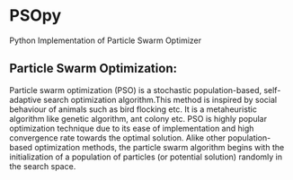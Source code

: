 # PSOpy
Python Implementation of Particle Swarm Optimizer

Particle Swarm Optimization:
---
Particle swarm optimization (PSO) is a stochastic population-based, self-adaptive search optimization algorithm.This method is 
inspired by social behaviour of animals such as bird flocking etc. It is a metaheuristic algorithm like genetic algorithm, 
ant colony etc. PSO is highly popular optimization technique due to its ease of implementation and high convergence rate towards
the optimal solution. Alike other population-based optimization methods, the particle swarm algorithm begins with the initialization
of a population of particles (or potential solution) randomly in the search space.
